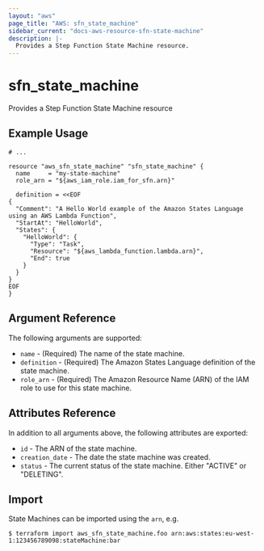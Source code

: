 ```yaml
---
layout: "aws"
page_title: "AWS: sfn_state_machine"
sidebar_current: "docs-aws-resource-sfn-state-machine"
description: |-
  Provides a Step Function State Machine resource.
---
```


# sfn_state_machine

Provides a Step Function State Machine resource

## Example Usage

```hcl
# ...

resource "aws_sfn_state_machine" "sfn_state_machine" {
  name     = "my-state-machine"
  role_arn = "${aws_iam_role.iam_for_sfn.arn}"

  definition = <<EOF
{
  "Comment": "A Hello World example of the Amazon States Language using an AWS Lambda Function",
  "StartAt": "HelloWorld",
  "States": {
    "HelloWorld": {
      "Type": "Task",
      "Resource": "${aws_lambda_function.lambda.arn}",
      "End": true
    }
  }
}
EOF
}
```

## Argument Reference

The following arguments are supported:

* `name` - (Required) The name of the state machine.
* `definition` - (Required) The Amazon States Language definition of the state machine.
* `role_arn` - (Required) The Amazon Resource Name (ARN) of the IAM role to use for this state machine.

## Attributes Reference

In addition to all arguments above, the following attributes are exported:

* `id` - The ARN of the state machine.
* `creation_date` - The date the state machine was created.
* `status` - The current status of the state machine. Either "ACTIVE" or "DELETING".

## Import

State Machines can be imported using the `arn`, e.g.

```
$ terraform import aws_sfn_state_machine.foo arn:aws:states:eu-west-1:123456789098:stateMachine:bar
```
